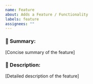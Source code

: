 ```yaml
---
name: Feature
about: Adds a Feature / Functionality
labels: feature
assignees: ""
---
```


### 🚀 Summary:

[Concise summary of the feature]

### 📜 Description:

[Detailed description of the feature]
